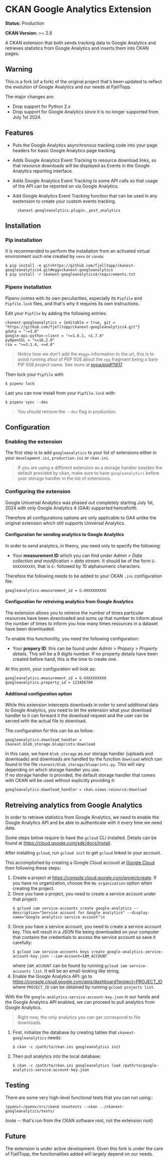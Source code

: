 # CKAN Google Analytics Extension

**Status:** Production

**CKAN Version:** >= 2.8

A CKAN extension that both sends tracking data to Google Analytics and
retrieves statistics from Google Analytics and inserts them into CKAN pages.

## Warning
This is a fork (of a fork) of the original project that's been updated to reflect the evolution of Google Analytics and our needs at FjellTopp.

The major changes are:
- Drop support for Python 2.x
- Drop support for Google Analytics since it is no longer supported from July 1st 2024.

## Features


* Puts the Google Analytics asynchronous tracking code into your page headers
  for basic Google Analytics page tracking.

* Adds Google Analytics Event Tracking to resource download links, so that
  resource downloads will be displayed as Events in the Google Analytics
  reporting interface.

* Adds Google Analytics Event Tracking to some API calls so that usage of the
  API can be reported on via Google Analytics.

* Add Google Analytics Event Tracking function that can be used in any exstension
  to create your custom events tracking.

		ckanext.googleanalytics.plugin._post_analytics

## Installation
### Pip installation
It is recommended to perform the installation from an activated virtual environment such one created by `venv` or `conda`:
```
$ pip install -e git+https://github.com/fjelltopp/ckanext-googleanalytics4.git#egg=ckanext-googleanalytics
$ pip install -r ckanext-googleanalytics4/requirements.txt
```

### Pipenv installation
Pipenv comes with its own peculiarities, especially its `Pipfile` and `Pipfile.lock` files, and that's why it requires its own instructions.

Edit your `Pipfile` by adding the following entries:
```
ckanext-googleanalytics = {editable = true, git = "https://github.com/fjelltopp/ckanext-googleanalytics4.git"}
gdata = "~=2.0"
google-api-python-client = ">=1.6.1, <1.7.0"
pyOpenSSL = ">=16.2.0"
rsa = ">=3.1.4, <=4.0"
```
> Notice how we don't add the `#egg=` information to the url, this is to avoid running afoul of PEP 508 about the `egg` fragment being a bare PIP 508 project name. See more at [pypa/pip#11617](https://github.com/pypa/pip/pull/11617).

Then lock your `Pipfile` with:
```
$ pipenv lock
```

Last you can now install from your `Pipfile.lock` with:
```
$ pipenv sync --dev
```
> You should remove the `--dev` flag in production.

## Configuration

### Enabling the extension
The first step is to add `googleanalytics` to your list of extensions either in
your `development.ini`, `production.ini` or `ckan.ini`.

> If you are using a different extension as a storage handler besides the default provided by ckan, make sure to have `googleanalytics` before your storage handler in the list of extensions.

### Configuring the extension
Google Universal Analytics was phased out completely starting July 1st, 2024 with only
Google Analytics 4 (GA4) supported henceforth.

Therefore all configurations options are only applicable to GA4 unlike the original
extension which still supports Universal Analytics.

#### Configuration for sending analytics to Google Analytics
In order to send analytics, in theory, you need only to specify the following:
- Your **measurement ID** which you can find under *Admin > Data collection and modification > data stream*. It should be of the form `G-XXXXXXXXXX`, that is `G-` followed by 10 alphanumeric characters.

Therefore the following needs to be added to your CKAN `.ini` configuration file:
```
googleanalytics.measurement_id = G-XXXXXXXXXX
```

#### Configuration for retreiving analytics from Google Analytics
The extension allows you to retreive the number of times particular
resources have been downloaded and sums up that number to inform
about the number of times to inform you how many times resources in a
dataset have been downloaded.

To enable this functionility, you need the following configuration:
- Your **propery ID**: this can be found under *Admin > Propery > Property details*. This will be a 9 digits number.
   If no property details have been created before hand, this is the time to create one.

At this point, your configuration will look as:
```
googleanalytics.measurement_id = G-XXXXXXXXXX
googleanalytics.property_id = 123456789
```

#### Additional configuration option
While this extension intercepts downloads in order to send additional
data to Google Analytics, you need to let the extension what your download
handler to it can forward it the download request and the user can be served
with the actual file to download.

The configuration for this can be as follow:
```
googleanalytics.download_handler = ckanext.blob_storage.blueprints:download
```

In this case, we have `blob_storage` as our storage handler (uploads and downloads)
and downloads are handled by the function `download` which can found in the file
`ckanext/blob_storage/blueprints.py`. This will vary depending on which storage
handler you use.  
If no storage handler is provided, the default storage handler that comes with CKAN
will be used without explicitly providing it:
```
googleanalytics.download_handler = ckan.views.resource:download
```

## Retreiving analytics from Google Analytics

In order to retrieve statistics from Google Analytics, we need to enable the Google Analytics API and be able to authenticate with it every time we need data.

Some steps below require to have the `gcloud` CLI installed. Details can be found at
https://cloud.google.com/sdk/docs/install.

After installing `gcloud`, run `gcloud init` to get `gcloud` linked to your account.

This accomplished by creating a Google Cloud account at [Google Cloud](https://console.cloud.google.com/welcome) then following these steps:
1. Create a project at https://console.cloud.google.com/projectcreate. If you have no organization, choose the `No organization` option when creating the project.
2. Once you have a project, you need to create a service account under that project:
   ```
   $ gcloud iam service-accounts create google-analytics --description="Service account for Google analytics" --display-name="Google analytics service account"\n
   ```
3. Once you have a service account, you need to create a service account key.
   This will result in a JSON file being downloaded on your computer that contains
   the credentials to access the service account so save it carefully:
   ```
   $ gcloud iam service-accounts keys create google-analytics-service-account-key.json --iam-account=IAM_ACCOUNT
   ```
   where `IAM_ACCOUNT` can be found by running `gcloud iam service-accounts list`.
   It will be an email-looking like string.
4. Enable the Google Analytics API: go to https://console.cloud.google.com/apis/dashboard?project=PROJECT_ID where `PROJECT_ID` can be obtained by running `gcloud projects list`.

With the file `google-analytics-service-account-key.json` in our hands and the Google Analytics API enabled, we can proceed to pull analytics from Google Analytics.

> Right now, the only analytics you can get correspond to file downloads.

1. First, initialize the database by creating tables that `ckanext-googleanalytics` needs:
   ```
   $ ckan -c /path/to/ckan.ini googleanalytics init
   ```
2. Then pull analytics into the local database:
   ```
   $ ckan -c /path/to/ckan.ini googleanalytics load /path/to/google-analytics-service-account-key.json
   ```

## Testing
There are some very high-level functional tests that you can run using::

	(pyenv)~/pyenv/src/ckan$ nosetests --ckan ../ckanext-googleanalytics/tests/

(note -- that's run from the CKAN software root, not the extension root)

## Future

The extension is under active development.
Given this fork is under the care of FjellTopp, the functionalities added will largely
depend on our needs.
